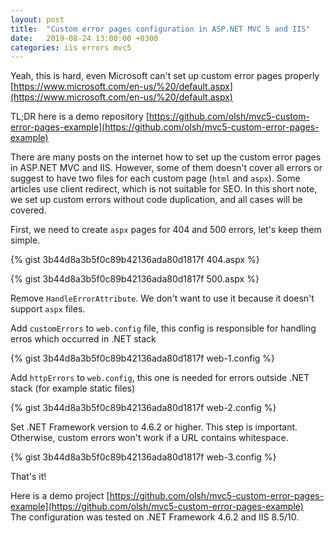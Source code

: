 ```yaml
---
layout: post
title:  "Custom error pages configuration in ASP.NET MVC 5 and IIS"
date:   2019-08-24 13:00:00 +0300
categories: iis errors mvc5
---
```


Yeah, this is hard, even Microsoft can't set up custom error pages properly 
[https://www.microsoft.com/en-us/%20/default.aspx](https://www.microsoft.com/en-us/%20/default.aspx)

TL;DR here is a demo repository [https://github.com/olsh/mvc5-custom-error-pages-example](https://github.com/olsh/mvc5-custom-error-pages-example)

There are many posts on the internet how to set up the custom error pages in ASP.NET MVC and IIS. However, some of them doesn't cover all errors or suggest to have two files for each custom page (`html` and `aspx`). 
Some articles use client redirect, which is not suitable for SEO.
In this short note, we set up custom errors without code duplication, and all cases will be covered. 

First, we need to create `aspx` pages for 404 and 500 errors, let's keep them simple.

{% gist 3b44d8a3b5f0c89b42136ada80d1817f 404.aspx %}

{% gist 3b44d8a3b5f0c89b42136ada80d1817f 500.aspx %}

Remove `HandleErrorAttribute`. We don't want to use it because it doesn't support `aspx` files.

Add `customErrors` to `web.config` file, this config is responsible for handling erros which occurred in .NET stack

{% gist 3b44d8a3b5f0c89b42136ada80d1817f web-1.config %}

Add `httpErrors` to `web.config`, this one is needed for errors outside .NET stack (for example static files)

{% gist 3b44d8a3b5f0c89b42136ada80d1817f web-2.config %}

Set .NET Framework version to 4.6.2 or higher. 
This step is important. Otherwise, custom errors won't work if a URL contains whitespace. 

{% gist 3b44d8a3b5f0c89b42136ada80d1817f web-3.config %}

That's it!

Here is a demo project [https://github.com/olsh/mvc5-custom-error-pages-example](https://github.com/olsh/mvc5-custom-error-pages-example)  
The configuration was tested on .NET Framework 4.6.2 and IIS 8.5/10.
